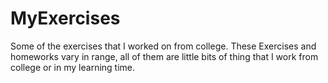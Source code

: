 # MyExercises
Some of the exercises that I worked on from college. 
These Exercises and homeworks vary in range, all of them are little bits of thing that I work from college or in my learning time.
